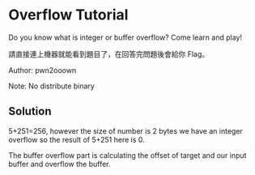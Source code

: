 # Overflow Tutorial

Do you know what is integer or buffer overflow? Come learn and play!

請直接連上機器就能看到題目了，在回答完問題後會給你 Flag。

Author: pwn2ooown

Note: No distribute binary

## Solution

5+251=256, however the size of number is 2 bytes we have an integer overflow so the result of 5+251 here is 0.

The buffer overflow part is calculating the offset of target and our input buffer and overflow the buffer.
